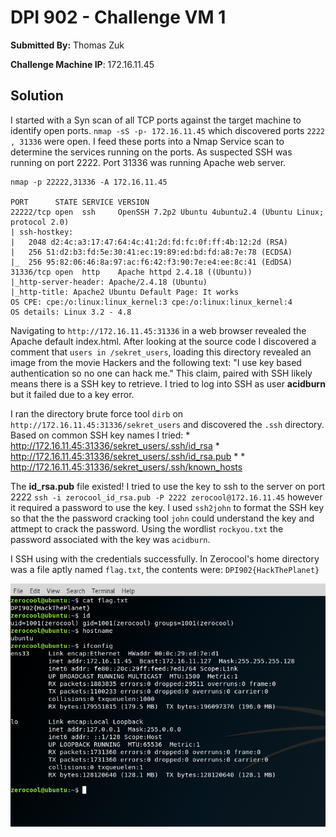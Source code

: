# DPI 902 - Challenge VM 1
**Submitted By:** Thomas Zuk

**Challenge Machine IP**: 172.16.11.45


## Solution
I started with a Syn scan of all TCP ports against the target machine to identify open ports. 
`nmap -sS -p- 172.16.11.45` which discovered ports `2222 , 31336` were open. I feed these ports into a Nmap Service scan to determine the services running on the ports. As suspected SSH was running on port 2222. Port 31336 was running Apache web server.

```bassh
nmap -p 22222,31336 -A 172.16.11.45
 
PORT      STATE SERVICE VERSION
22222/tcp open  ssh     OpenSSH 7.2p2 Ubuntu 4ubuntu2.4 (Ubuntu Linux; protocol 2.0)
| ssh-hostkey: 
|   2048 d2:4c:a3:17:47:64:4c:41:2d:fd:fc:0f:ff:4b:12:2d (RSA)
|   256 51:d2:b3:fd:5e:30:41:ec:19:89:ed:bd:fd:a8:7e:78 (ECDSA)
|_  256 95:82:06:46:8a:97:ac:f6:42:f3:90:7e:e4:ee:8c:41 (EdDSA)
31336/tcp open  http    Apache httpd 2.4.18 ((Ubuntu))
|_http-server-header: Apache/2.4.18 (Ubuntu)
|_http-title: Apache2 Ubuntu Default Page: It works
OS CPE: cpe:/o:linux:linux_kernel:3 cpe:/o:linux:linux_kernel:4
OS details: Linux 3.2 - 4.8

```

Navigating to `http://172.16.11.45:31336` in a web browser revealed the Apache default index.html. After looking at the source code I discovered a comment that `users in /sekret_users`, loading this directory revealed an image from the movie Hackers and the following text: "I use key based authentication so no one can hack me." This claim, paired with SSH likely means there is a SSH key to retrieve. I tried to log into SSH as user **acidburn** but it failed due to a key error. 

I ran the directory brute force tool `dirb` on `http://172.16.11.45:31336/sekret_users` and discovered the `.ssh` directory. Based on common SSH key names I tried:
	* http://172.16.11.45:31336/sekret_users/.ssh/id_rsa
	* http://172.16.11.45:31336/sekret_users/.ssh/id_rsa.pub
	* * http://172.16.11.45:31336/sekret_users/.ssh/known_hosts

The **id_rsa.pub** file existed! I tried to use the key to ssh to the server on port 2222 `ssh -i zerocool_id_rsa.pub -P 2222 zerocool@172.16.11.45` however it required a password to use the key.  I used `ssh2john` to format the SSH key so that the the password cracking tool `john` could understand the key and attmept to crack the password. Using the wordlist `rockyou.txt` the password associated with the key was `acidburn`. 

I SSH using with the credentials successfully. In Zerocool's home directory was a file aptly named `flag.txt`, the contents were:
`DPI902{HackThePlanet}`

![alt text](https://raw.githubusercontent.com/Freakazoidile/ctf_challenges/master/DPI902/screenshot.png "Challenge VM1 Proof")



